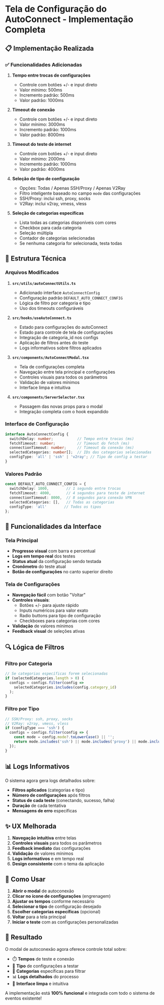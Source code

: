 # Tela de Configuração do AutoConnect - Implementação Completa

## 📋 Implementação Realizada

### ✅ Funcionalidades Adicionadas

1. **Tempo entre trocas de configurações**
   - Controle com botões +/- e input direto
   - Valor mínimo: 500ms
   - Incremento padrão: 500ms
   - Valor padrão: 1000ms

2. **Timeout de conexão**
   - Controle com botões +/- e input direto
   - Valor mínimo: 3000ms
   - Incremento padrão: 1000ms
   - Valor padrão: 8000ms

3. **Timeout do teste de internet**
   - Controle com botões +/- e input direto
   - Valor mínimo: 2000ms
   - Incremento padrão: 1000ms
   - Valor padrão: 4000ms

4. **Seleção de tipo de configuração**
   - Opções: Todas / Apenas SSH/Proxy / Apenas V2Ray
   - Filtro inteligente baseado no campo `mode` das configurações
   - SSH/Proxy: inclui ssh, proxy, socks
   - V2Ray: inclui v2ray, vmess, vless

5. **Seleção de categorias específicas**
   - Lista todas as categorias disponíveis com cores
   - Checkbox para cada categoria
   - Seleção múltipla
   - Contador de categorias selecionadas
   - Se nenhuma categoria for selecionada, testa todas

## 🔧 Estrutura Técnica

### Arquivos Modificados

1. **`src/utils/autoConnectUtils.ts`**
   - Adicionado interface `AutoConnectConfig`
   - Configuração padrão `DEFAULT_AUTO_CONNECT_CONFIG`
   - Lógica de filtro por categoria e tipo
   - Uso dos timeouts configuráveis

2. **`src/hooks/useAutoConnect.ts`**
   - Estado para configurações do autoConnect
   - Estado para controle de tela de configurações
   - Integração de categoria_id nos configs
   - Aplicação de filtros antes do teste
   - Logs informativos sobre filtros aplicados

3. **`src/components/AutoConnectModal.tsx`**
   - Tela de configurações completa
   - Navegação entre tela principal e configurações
   - Controles visuais para todos os parâmetros
   - Validação de valores mínimos
   - Interface limpa e intuitiva

4. **`src/components/ServerSelector.tsx`**
   - Passagem das novas props para o modal
   - Integração completa com o hook expandido

### Interface de Configuração

```typescript
interface AutoConnectConfig {
  switchDelay: number;           // Tempo entre trocas (ms)
  fetchTimeout: number;          // Timeout do fetch (ms)
  connectionTimeout: number;     // Timeout da conexão (ms)
  selectedCategories: number[];  // IDs das categorias selecionadas
  configType: 'all' | 'ssh' | 'v2ray'; // Tipo de config a testar
}
```

### Valores Padrão

```typescript
const DEFAULT_AUTO_CONNECT_CONFIG = {
  switchDelay: 1000,        // 1 segundo entre trocas
  fetchTimeout: 4000,       // 4 segundos para teste de internet
  connectionTimeout: 8000,  // 8 segundos para conexão VPN
  selectedCategories: [],   // Todas as categorias
  configType: 'all'        // Todos os tipos
};
```

## 🎯 Funcionalidades da Interface

### Tela Principal
- **Progresso visual** com barra e percentual
- **Logs em tempo real** dos testes
- **Status atual** da configuração sendo testada
- **Cronômetro** do teste atual
- **Botão de configurações** no canto superior direito

### Tela de Configurações
- **Navegação fácil** com botão "Voltar"
- **Controles visuais**:
  - Botões +/- para ajuste rápido
  - Inputs numéricos para valor exato
  - Radio buttons para tipo de configuração
  - Checkboxes para categorias com cores
- **Validação** de valores mínimos
- **Feedback visual** de seleções ativas

## 🔍 Lógica de Filtros

### Filtro por Categoria
```typescript
// Se categorias específicas forem selecionadas
if (selectedCategories.length > 0) {
  configs = configs.filter(config => 
    selectedCategories.includes(config.category_id)
  );
}
```

### Filtro por Tipo
```typescript
// SSH/Proxy: ssh, proxy, socks
// V2Ray: v2ray, vmess, vless
if (configType === 'ssh') {
  configs = configs.filter(config => {
    const mode = config.mode?.toLowerCase() || '';
    return mode.includes('ssh') || mode.includes('proxy') || mode.includes('socks');
  });
}
```

## 📊 Logs Informativos

O sistema agora gera logs detalhados sobre:
- **Filtros aplicados** (categorias e tipo)
- **Número de configurações** após filtros
- **Status de cada teste** (conectando, sucesso, falha)
- **Duração** de cada tentativa
- **Mensagens de erro** específicas

## ✨ UX Melhorada

1. **Navegação intuitiva** entre telas
2. **Controles visuais** para todos os parâmetros
3. **Feedback imediato** das configurações
4. **Validação** de valores mínimos
5. **Logs informativos** e em tempo real
6. **Design consistente** com o tema da aplicação

## 🚀 Como Usar

1. **Abrir o modal** de autoconexão
2. **Clicar no ícone de configurações** (engrenagem)
3. **Ajustar os tempos** conforme necessário
4. **Selecionar o tipo** de configuração desejado
5. **Escolher categorias específicas** (opcional)
6. **Voltar** para a tela principal
7. **Iniciar o teste** com as configurações personalizadas

## 🎉 Resultado

O modal de autoconexão agora oferece controle total sobre:
- ⏱️ **Tempos** de teste e conexão
- 🔧 **Tipo** de configurações a testar
- 📂 **Categorias** específicas para filtrar
- 📊 **Logs detalhados** do processo
- 🎨 **Interface limpa** e intuitiva

A implementação está **100% funcional** e integrada com todo o sistema de eventos existente!
